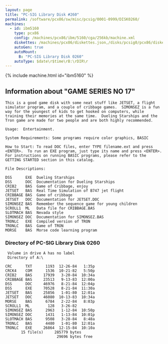 ```yaml
---
layout: page
title: "PC-SIG Library Disk #260"
permalink: /software/pcx86/sw/misc/pcsig/0001-0999/DISK0260/
machines:
  - id: ibm5160
    type: pcx86
    config: /machines/pcx86/ibm/5160/cga/256kb/machine.xml
    diskettes: /machines/pcx86/diskettes.json,/disks/pcsig0/pcx86/diskettes.json
    autoGen: true
    autoMount:
      B: "PC-SIG Library Disk 0260"
    autoType: $date\r$time\rB:\rDIR\r
---
```


{% include machine.html id="ibm5160" %}

## Information about "GAME SERIES NO 17"

    This is a good game disk with some neat stuff like JETSET, a flight
    simulator program, and a couple of cribbage games.  SIMONSEZ is a fun
    way for the youngest of kids to get hooked on computers, while
    training their memories at the same time.  Dueling Starships and the
    Tron game are made for two people and are both highly recommended.
    
    Usage:  Entertainment.
    
    System Requirements: Some programs require color graphics, BASIC
    
    How to Start: To read DOC files, enter TYPE filename.ext and press
    <ENTER>.  To run an EXE program, just type its name and press <ENTER>.
    For instructions on running BASIC programs, please refer to the
    GETTING STARTED section in this catalog.
    
    File Descriptions:
    
    DSS      EXE  Dueling Starships
    DSS      DOC  Documentation for Dueling Starships
    CRIB2    BAS  Game of Cribbage, enjoy
    JETSET   BAS  Real Time Simulation of B747 jet flight
    CRIBBAGE BAS  Game of cribbage
    JETSET   DOC  Documentation for JETSET.DOC
    SIMONSEZ BAS  Remember the sequence game for young children
    SCROLL1  ML   Data file for CRIBBAGE.BAS
    SLOTMACH BAS  Nevada style
    SIMONSEZ DOC  Documentation for SIMONSEZ.BAS
    TRONLC   EXE  Compiled version of TRON
    TRONLC   BAS  Game of TRON
    MORSE    BAS  Morse code learning program

### Directory of PC-SIG Library Disk 0260

     Volume in drive A has no label
     Directory of A:\

    CRC      TXT      1193  12-26-84   1:35p
    CRCK4    COM      1536  10-21-82   5:50p
    CRIB2    BAS     17939   3-20-84  10:34a
    CRIBBAGE BAS     23513   9-13-83  12:00a
    DSS      DOC     46976   8-21-84  12:04p
    DSS      EXE     70528   8-21-84  11:30a
    JETSET   BAS     25856   1-01-80  12:01a
    JETSET   DOC     46080  10-13-83  10:34a
    MORSE    BAS      6784   2-22-84   8:03p
    SCROLL1  ML        128   3-26-82
    SIMONSEZ BAS      2963   1-12-84  10:50p
    SIMONSEZ DOC      1431   1-13-84  10:01p
    SLOTMACH BAS      9508   3-28-84   8:48a
    TRONLC   BAS      4480   1-01-80  12:01a
    TRONLC   EXE     26864  12-15-84  10:10a
           15 file(s)     285779 bytes
                           29696 bytes free
